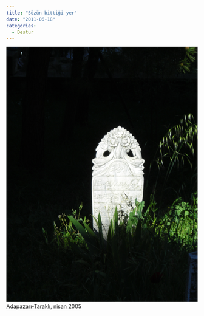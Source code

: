 ```yaml
---
title: "Sözün bittiği yer"
date: "2011-06-18"
categories: 
  - Destur
---
```


[![dscn1312.JPG](../uploads/2011/06/dscn1312.jpg)](../uploads/2011/06/dscn1312.jpg "dscn1312.JPG") [Adapazarı-Taraklı, nisan 2005](../uploads/2011/06/dscn1312.jpg "dscn1312.JPG")
